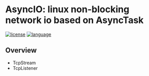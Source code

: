 # AsyncIO: linux non-blocking network io based on AsyncTask
[![license][badge.license]][license]
[![language][badge.language]][language]

## Overview
  - TcpStream
  - TcpListener

[badge.license]: https://img.shields.io/github/license/LEAVING-7/AsyncTask
[badge.language]: https://img.shields.io/badge/language-C%2B%2B20-yellow.svg

[language]: https://en.wikipedia.org/wiki/C%2B%2B20
[license]: https://en.wikipedia.org/wiki/Apache_License